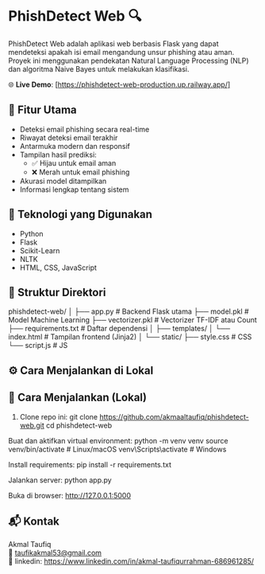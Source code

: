 # PhishDetect Web 🔍

PhishDetect Web adalah aplikasi web berbasis Flask yang dapat mendeteksi apakah isi email mengandung unsur phishing atau aman. Proyek ini menggunakan pendekatan Natural Language Processing (NLP) dan algoritma Naive Bayes untuk melakukan klasifikasi.

🌐 **Live Demo**: [https://phishdetect-web-production.up.railway.app/]

## 🚀 Fitur Utama

- Deteksi email phishing secara real-time
- Riwayat deteksi email terakhir
- Antarmuka modern dan responsif
- Tampilan hasil prediksi:
  - ✅ Hijau untuk email aman
  - ❌ Merah untuk email phishing
- Akurasi model ditampilkan
- Informasi lengkap tentang sistem

## 🧠 Teknologi yang Digunakan

- Python
- Flask
- Scikit-Learn
- NLTK
- HTML, CSS, JavaScript

## 📁 Struktur Direktori

phishdetect-web/
│
├── app.py # Backend Flask utama
├── model.pkl # Model Machine Learning
├── vectorizer.pkl # Vectorizer TF-IDF atau Count
├── requirements.txt # Daftar dependensi
│
├── templates/
│ └── index.html # Tampilan frontend (Jinja2)
│
└── static/
├── style.css # CSS
└── script.js # JS

## ⚙️ Cara Menjalankan di Lokal

## 🚀 Cara Menjalankan (Lokal)

1. Clone repo ini:
   git clone https://github.com/akmaaltaufiq/phishdetect-web.git
   cd phishdetect-web
   
Buat dan aktifkan virtual environment:
python -m venv venv
source venv/bin/activate      # Linux/macOS
venv\Scripts\activate         # Windows

Install requirements:
pip install -r requirements.txt

Jalankan server:
python app.py

Buka di browser:
http://127.0.0.1:5000

## 📬 Kontak

Akmal Taufiq  
📧 taufikakmal53@gmail.com  
📱 linkedin: https://www.linkedin.com/in/akmal-taufiqurrahman-686961285/
